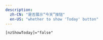 ```yaml
---
description:
  zh-CN: "是否展示“今天”按钮"
  en-US: "whether to show 'Today' button"
---
```


```html
[nzShowToday]="false"
```
